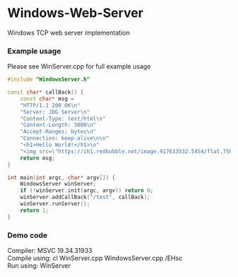 # Windows-Web-Server
Windows TCP web server implementation


### Example usage 
Please see WinServer.cpp for full example usage <br />
```cpp
#include "WindowsServer.h"

const char* callBack() {
	const char* msg =
	"HTTP/1.1 200 OK\n"
	"Server: JDG Server\n"
	"Content-Type: text/html\n"
	"Content-Length: 3000\n"
	"Accept-Ranges: bytes\n"
	"Connection: keep-alive\n\n"
	"<h1>Hello World!</h1>\n"
	"<img src=\"https://ih1.redbubble.net/image.917633532.5454/flat,750x1000,075,f.jpg\">\n";
	return msg;
}

int main(int argc, char* argv[]) {
	WindowsServer winServer;
	if (!winServer.init(argc, argv)) return 0;
	winServer.addCallBack("/test", callBack);	
	winServer.runServer();
	return 1;
}
```


### Demo code
Compiler: MSVC 19.34.31933 <br />
Compile using: cl WinServer.cpp WindowsServer.cpp /EHsc <br />
Run using: WinServer <br />
